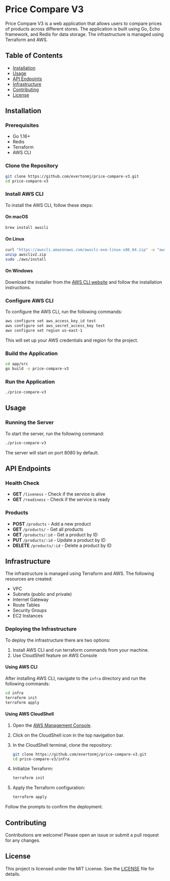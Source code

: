 # Price Compare V3

Price Compare V3 is a web application that allows users to compare prices of products across different stores. The application is built using Go, Echo framework, and Redis for data storage. The infrastructure is managed using Terraform and AWS.

## Table of Contents

- [Installation](#installation)
- [Usage](#usage)
- [API Endpoints](#api-endpoints)
- [Infrastructure](#infrastructure)
- [Contributing](#contributing)
- [License](#license)

## Installation

### Prerequisites

- Go 1.16+
- Redis
- Terraform
- AWS CLI

### Clone the Repository

```bash
git clone https://github.com/evertonmj/price-compare-v3.git
cd price-compare-v3
```

### Install AWS CLI

To install the AWS CLI, follow these steps:

#### On macOS

```bash
brew install awscli
```

#### On Linux

```bash
curl "https://awscli.amazonaws.com/awscli-exe-linux-x86_64.zip" -o "awscliv2.zip"
unzip awscliv2.zip
sudo ./aws/install
```

#### On Windows

Download the installer from the [AWS CLI website](https://aws.amazon.com/cli/) and follow the installation instructions.

### Configure AWS CLI

To configure the AWS CLI, run the following commands:

```bash
aws configure set aws_access_key_id test
aws configure set aws_secret_access_key test
aws configure set region us-east-1
```

This will set up your AWS credentials and region for the project.

### Build the Application

```bash
cd app/src
go build -o price-compare-v3
```

### Run the Application

```bash
./price-compare-v3
```

## Usage

### Running the Server

To start the server, run the following command:

```bash
./price-compare-v3
```

The server will start on port 8080 by default.

## API Endpoints

### Health Check

- **GET** `/liveness` - Check if the service is alive
- **GET** `/readiness` - Check if the service is ready

### Products

- **POST** `/products` - Add a new product
- **GET** `/products/` - Get all products
- **GET** `/products/:id` - Get a product by ID
- **PUT** `/products/:id` - Update a product by ID
- **DELETE** `/products/:id` - Delete a product by ID

## Infrastructure

The infrastructure is managed using Terraform and AWS. The following resources are created:

- VPC
- Subnets (public and private)
- Internet Gateway
- Route Tables
- Security Groups
- EC2 Instances

### Deploying the Infrastructure
To deploy the infrastructure there are two options:

1. Install AWS CLI and run terraform commands from your machine.
2. Use CloudShell feature on AWS Console

#### Using AWS CLI

After installing AWS CLI, navigate to the `infra` directory and run the following commands:

```bash
cd infra
terraform init
terraform apply
```

#### Using AWS CloudShell

1. Open the [AWS Management Console](https://aws.amazon.com/console/).
2. Click on the CloudShell icon in the top navigation bar.
3. In the CloudShell terminal, clone the repository:

    ```bash
    git clone https://github.com/evertonmj/price-compare-v3.git
    cd price-compare-v3/infra
    ```

4. Initialize Terraform:

    ```bash
    terraform init
    ```

5. Apply the Terraform configuration:

    ```bash
    terraform apply
    ```

Follow the prompts to confirm the deployment.

## Contributing

Contributions are welcome! Please open an issue or submit a pull request for any changes.

## License

This project is licensed under the MIT License. See the [LICENSE](LICENSE) file for details.